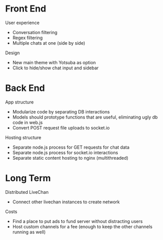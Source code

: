Front End
====

User experience
- Conversation filtering
- Regex filtering
- Multiple chats at one (side by side)

Design
- New main theme with Yotsuba as option
- Click to hide/show chat input and sidebar

Back End
====

App structure
- Modularize code by separating DB interactions
- Models should prototype functions that are useful, eliminating ugly db code in web.js
- Convert POST request file uploads to socket.io

Hosting structure
- Separate node.js process for GET requests for chat data
- Separate node.js process for socket.io interactions
- Separate static content hosting to nginx (multithreaded)

Long Term
====

Distributed LiveChan
- Connect other livechan instances to create network

Costs
- Find a place to put ads to fund server without distracting users
- Host custom channels for a fee (enough to keep the other channels running as well)
